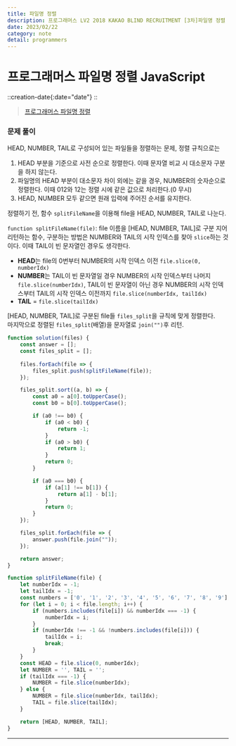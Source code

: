 ```yaml
---
title: 파일명 정렬
description: 프로그래머스 LV2 2018 KAKAO BLIND RECRUITMENT [3차]파일명 정렬 js 
date: 2023/02/22
category: note
detail: programmers
---
```


# 프로그래머스 파일명 정렬 JavaScript
::creation-date{:date="date"}
::

> <a href="https://school.programmers.co.kr/learn/courses/30/lessons/17686" target="_blank" class="font-bold">프로그래머스 파일명 정렬</a>

### 문제 풀이
HEAD, NUMBER, TAIL로 구성되어 있는 파일들을 정렬하는 문제, 정렬 규칙으로는  
1. HEAD 부분을 기준으로 사전 순으로 정렬한다. 이때 문자열 비교 시 대소문자 구분을 하지 않는다.
2. 파일명의 HEAD 부분이 대소문자 차이 외에는 같을 경우, NUMBER의 숫자순으로 정렬한다. 이때 012와 12는 정렬 시에 같은 값으로 처리한다.(0 무시)
3. HEAD, NUMBER 모두 같으면 원래 입력에 주어진 순서를 유지한다.  

정렬하기 전, 함수 `splitFileName`을 이용해 file을 HEAD, NUMBER, TAIL로 나눈다.  

`function splitFileName(file)`: file 이름을 \[HEAD, NUMBER, TAIL]로 구분 지어 리턴하는 함수, 구분하는 방법은 NUMBER와 TAIL의 시작 인덱스를 찾아 `slice`하는 것이다. 이때 TAIL이 빈 문자열인 경우도 생각한다.   
- **HEAD**는 file의 0번부터 NUMBER의 시작 인덱스 이전 `file.slice(0, numberIdx)`  
- **NUMBER**는 TAIL이 빈 문자열일 경우 NUMBER의 시작 인덱스부터 나머지 `file.slice(numberIdx)`, TAIL이 빈 문자열이 아닌 경우 NUMBER의 시작 인덱스부터 TAIL의 시작 인덱스 이전까지 `file.slice(numberIdx, tailIdx)`  
- **TAIL** = `file.slice(tailIdx)`  

\[HEAD, NUMBER, TAIL]로 구분된 file들 `files_split`을 규칙에 맞게 정렬한다.  
마지막으로 정렬된  `files_split`(배열)을 문자열로 `join("")`후 리턴.
```js
function solution(files) {
    const answer = [];
    const files_split = [];
    
    files.forEach(file => {
        files_split.push(splitFileName(file));
    });

    files_split.sort((a, b) => {
        const a0 = a[0].toUpperCase();
        const b0 = b[0].toUpperCase();

        if (a0 !== b0) {
            if (a0 < b0) {
                return -1;
            }
            if (a0 > b0) {
                return 1;
            }
            return 0;
        }

        if (a0 === b0) {
            if (a[1] !== b[1]) {
                return a[1] - b[1];
            }
            return 0;
        }
    });

    files_split.forEach(file => {
        answer.push(file.join(""));
    });

    return answer;
}

function splitFileName(file) {
    let numberIdx = -1;
    let tailIdx = -1;
    const numbers = ['0', '1', '2', '3', '4', '5', '6', '7', '8', '9'];
    for (let i = 0; i < file.length; i++) {
        if (numbers.includes(file[i]) && numberIdx === -1) {
            numberIdx = i;
        }
        if (numberIdx !== -1 && !numbers.includes(file[i])) {
            tailIdx = i;
            break;
        }
    }
    const HEAD = file.slice(0, numberIdx);
    let NUMBER = '', TAIL = '';
    if (tailIdx === -1) {
        NUMBER = file.slice(numberIdx);
    } else {
        NUMBER = file.slice(numberIdx, tailIdx);
        TAIL = file.slice(tailIdx);
    }

    return [HEAD, NUMBER, TAIL];
}
```

---